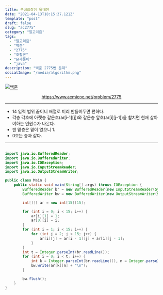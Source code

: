 ```yaml
---
title: 부녀회장이 될테야
date: "2021-04-13T18:15:37.121Z"
template: "post"
draft: false
slug: "ac2775"
category: "알고리즘"
tags:
  - "알고리즘"
  - "백준"
  - "2775"
  - "조합론"
  - "문제풀이"
  - "java"
description: "백준 2775번 문제"
socialImage: "/media/algorithm.png"
---
```


[![백준](https://d2gd6pc034wcta.cloudfront.net/images/logo@2x.png)](https://www.acmicpc.net/problem/2775)
<div style="text-align:center"><a href="https://www.acmicpc.net/problem/2775">https://www.acmicpc.net/problem/2775</a></div>

---

- 14 입력 범위 끝이니 배열로 미리 만들어두면 편하다.
- 각층 각호에 아랫층 같은호(ar[i-1][j])와 같은층 앞호(ar[i][j-1])을 합치면 현재 살아야하는 인원수가 나온다.
- 맨 밑층은 밑이 없으니 1.
- 0호는 층과 같다.

---



```java

import java.io.BufferedReader;
import java.io.BufferedWriter;
import java.io.IOException;
import java.io.InputStreamReader;
import java.io.OutputStreamWriter;

public class Main {
    public static void main(String[] args) throws IOException {
        BufferedReader br = new BufferedReader(new InputStreamReader(System.in));
        BufferedWriter bw = new BufferedWriter(new OutputStreamWriter(System.out));

        int[][] ar = new int[15][15];

        for (int i = 0; i < 15; i++) {
            ar[i][1] = 1;
            ar[0][i] = i;
        }
        for (int i = 1; i < 15; i++) {
            for (int j = 2; j < 15; j++) {
                ar[i][j] = ar[i - 1][j] + ar[i][j - 1];
            }
        }
        int t = Integer.parseInt(br.readLine());
        for (int i = 0; i < t; i++) {
            int k = Integer.parseInt(br.readLine()), n = Integer.parseInt(br.readLine());
            bw.write(ar[k][n] + "\n");
        }

        bw.flush();
    }
}

```
